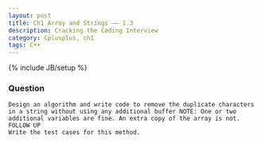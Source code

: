 ```yaml
---
layout: post
title: Ch1 Array and Strings —— 1.3
description: Cracking the Coding Interview
category: Cplusplus, ch1
tags: C++
---
```

{% include JB/setup %}

### Question

	Design an algorithm and write code to remove the duplicate characters in a string without using any additional buffer NOTE: One or two additional variables are fine. An extra copy of the array is not.
	FOLLOW UP
	Write the test cases for this method.
